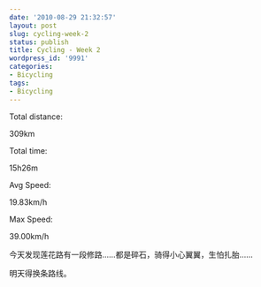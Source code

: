 ```yaml
---
date: '2010-08-29 21:32:57'
layout: post
slug: cycling-week-2
status: publish
title: Cycling - Week 2
wordpress_id: '9991'
categories:
- Bicycling
tags:
- Bicycling
---
```


Total distance:

309km

  


Total time:

15h26m

  


Avg Speed:

19.83km/h

  


Max Speed:

39.00km/h

  


今天发现莲花路有一段修路……都是碎石，骑得小心翼翼，生怕扎胎……

明天得换条路线。
